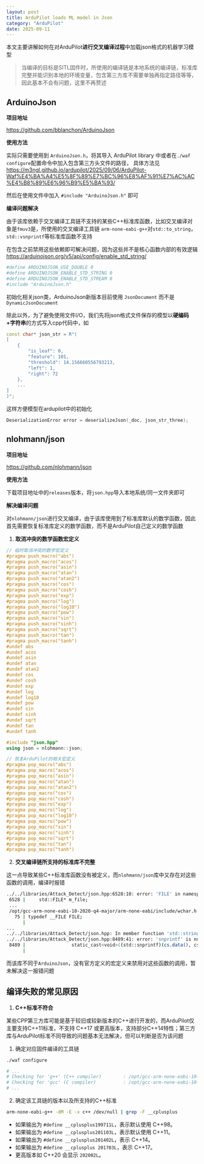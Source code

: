 ```yaml
---
layout: post
title: ArduPilot loads ML model in Json
category: "ArduPilot"
date: 2025-09-11
---
```



本文主要讲解如何在对ArduPilot**进行交叉编译过程**中加载json格式的机器学习模型

> 当编译的目标是SITL固件时，所使用的编译链是本地系统的编译链，标准库完整并能识别本地的环境变量，包含第三方库不需要单独再指定路径等等，因此基本不会有问题，这里不再赘述

## ArduinoJson

**项目地址**

https://github.com/bblanchon/ArduinoJson

**使用方法**

实际只需要使用到 `ArduinoJson.h`，将其导入 ArduPilot library 中或者在`./waf configure`配置命令中加入包含第三方头文件的路径， 具体方法见 https://m3ngl.github.io/ardupilot/2025/09/06/ArduPilot-Waf%E4%BA%A4%E5%8F%89%E7%BC%96%E8%AF%91%E7%AC%AC%E4%B8%89%E6%96%B9%E5%BA%93/

然后在使用文件中加入 `#include "ArduinoJson.h"` 即可

**编译问题解决**

由于该库依赖于交叉编译工具链不支持的某些C++标准库函数，比如交叉编译对象是`fmuv3`是，所使用的交叉编译工具链 `arm-none-eabi-g++`对`std::to_string`，`std::vsnprintf`等标准库函数不支持

在包含之前禁用这些依赖即可解决问题，因为这些并不是核心函数内部的有效逻辑 https://arduinojson.org/v5/api/config/enable_std_string/

````bash
#define ARDUINOJSON_USE_DOUBLE 0
#define ARDUINOJSON_ENABLE_STD_STRING 0
#define ARDUINOJSON_ENABLE_STD_STREAM 0
#include "ArduinoJson.h"
````

初始化相关json类，ArduinoJson新版本目前使用 `JsonDocument` 而不是 `DynamicJsonDocument`

除此以外，为了避免使用文件I/O，我们先将json格式文件保存的模型以**硬编码+字符串**的方式写入cpp代码中，如

````cpp
const char* json_str = R"(
[
    {
        "is_leaf": 0,
        "feature": 101,
        "threshold": 14.156660556793213,
        "left": 1,
        "right": 72
    },
    ...
]
)";
````

这样方便模型在ardupilot中的初始化

````cpp
DeserializationError error = deserializeJson(_doc, json_str_three);
````

## nlohmann/json

**项目地址**

https://github.com/nlohmann/json

**使用方法**

下载项目地址中的`releases`版本，将`json.hpp`导入本地系统/同一文件夹即可

**解决编译问题**

对`nlohmann/json`进行交叉编译，由于该库使用到了标准库默认的数学函数，因此首先需要恢复标准库定义的数学函数，而不是ArduPilot自己定义的数学函数

1. **取消冲突的数学函数宏定义**

````cpp
// 临时取消冲突的数学宏定义
#pragma push_macro("abs")
#pragma push_macro("acos")
#pragma push_macro("asin")
#pragma push_macro("atan")
#pragma push_macro("atan2")
#pragma push_macro("cos")
#pragma push_macro("cosh")
#pragma push_macro("exp")
#pragma push_macro("log")
#pragma push_macro("log10")
#pragma push_macro("pow")
#pragma push_macro("sin")
#pragma push_macro("sinh")
#pragma push_macro("sqrt")
#pragma push_macro("tan")
#pragma push_macro("tanh")
#undef abs
#undef acos
#undef asin
#undef atan
#undef atan2
#undef cos
#undef cosh
#undef exp
#undef log
#undef log10
#undef pow
#undef sin
#undef sinh
#undef sqrt
#undef tan
#undef tanh

#include "json.hpp"
using json = nlohmann::json;

// 恢复ArduPilot的相关宏定义
#pragma pop_macro("abs")
#pragma pop_macro("acos")
#pragma pop_macro("asin")
#pragma pop_macro("atan")
#pragma pop_macro("atan2")
#pragma pop_macro("cos")
#pragma pop_macro("cosh")
#pragma pop_macro("exp")
#pragma pop_macro("log")
#pragma pop_macro("log10")
#pragma pop_macro("pow")
#pragma pop_macro("sin")
#pragma pop_macro("sinh")
#pragma pop_macro("sqrt")
#pragma pop_macro("tan")
#pragma pop_macro("tanh")
````

2. **交叉编译链所支持的标准库不完整**

这一点导致某些C++标准库函数没有被定义，而`nlohmann/json`库中又存在对这些函数的调用，编译时报错

````bash
../../libraries/Attack_Detect/json.hpp:6528:10: error: 'FILE' in namespace 'std' does not name a type
 6528 |     std::FILE* m_file;
 ...
 /opt/gcc-arm-none-eabi-10-2020-q4-major/arm-none-eabi/include/wchar.h:75:16: note: 'FILE' declared here
   75 | typedef __FILE FILE;
      |    
...
../../libraries/Attack_Detect/json.hpp: In member function 'std::string nlohmann::json_abi_v3_12_0::detail::lexer<BasicJsonType, InputAdapterType>::get_token_string() const':
../../libraries/Attack_Detect/json.hpp:8489:41: error: 'snprintf' is not a member of 'std'
 8489 |                 static_cast<void>((std::snprintf)(cs.data(), cs.size(), "<U+%.4X>", static_cast<unsigned char>(c))); // NOLINT(cppcoreguidelines-pro-type-vararg,hicpp-vararg)
      |   
````

而该库不同于`ArduinoJson`，没有官方定义的宏定义来禁用对这些函数的调用，暂未解决这一报错问题

## 编译失败的常见原因

1. **C++标准不符合**

某些CPP第三方库可能是基于较旧或较新版本的C++进行开发的，而ArduPilot仅主要支持C++11标准，不支持 C++17 或更高版本，支持部分C++14特性；第三方库与ArduPilot标准不同导致的问题基本无法解决，但可以判断是否为该问题

1. 确定对应固件编译的工具链

````bash
./waf configure

# ...
# Checking for 'g++' (C++ compiler)        : /opt/gcc-arm-none-eabi-10-2020-q4-major/bin/arm-none-eabi-g++ 
# Checking for 'gcc' (C compiler)          : /opt/gcc-arm-none-eabi-10-2020-q4-major/bin/arm-none-eabi-gcc 
# ...
````

2. 确定该工具链的版本以及所支持的C++标准

````bash
arm-none-eabi-g++ -dM -E -x c++ /dev/null | grep -F __cplusplus
````

* 如果输出为 `#define __cplusplus199711L`，表示默认使用 C++98。
* 如果输出为 `#define __cplusplus201103L`，表示默认使用 C++11。
* 如果输出为 `#define __cplusplus201402L`，表示 C++14。
* 如果输出为 `#define __cplusplus 201703L`，表示 C++17。
* 更高版本如 C++20 会显示 `202002L`。
